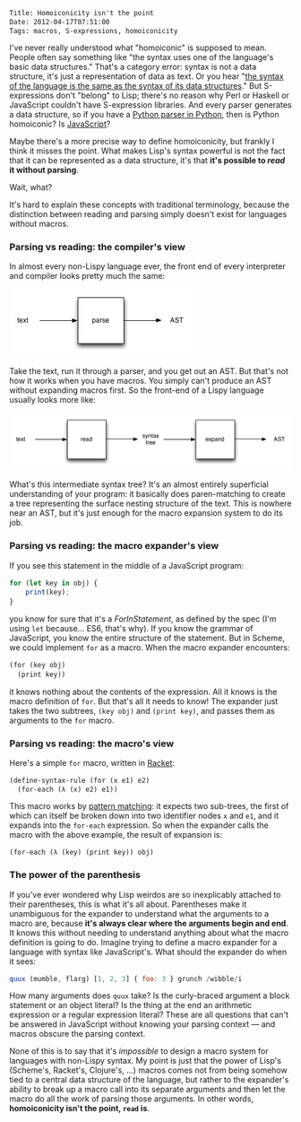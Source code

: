     Title: Homoiconicity isn't the point
    Date: 2012-04-17T07:51:00
    Tags: macros, S-expressions, homoiconicity

I've never really understood what "homoiconic" is supposed to mean. People often say something like "the syntax uses one of the language's basic data structures." That's a category error: syntax is not a data structure, it's just a representation of data as text. Or you hear "[the syntax of the language is the same as the syntax of its data structures][niko]." But S-expressions don't "belong" to Lisp; there's no reason why Perl or Haskell or JavaScript couldn't have S-expression libraries. And every parser generates a data structure, so if you have a [Python parser in Python][python parser], then is Python homoiconic? Is [JavaScript][esprima]?

Maybe there's a more precise way to define homoiconicity, but frankly I think it misses the point. What makes Lisp's syntax powerful is not the fact that it can be represented as a data structure, it's that <strong>it's possible to <em>read</em> it without </em>parsing</em></strong>.

Wait, what?

It's hard to explain these concepts with traditional terminology, because the distinction between reading and parsing simply doesn't exist for languages without macros.

### Parsing vs reading: the compiler's view

In almost every non-Lispy language ever, the front end of every interpreter and compiler looks pretty much the same:

![traditional parsing pipeline](/img/parse-pipeline.png)

Take the text, run it through a parser, and you get out an AST. But that's not how it works when you have macros. You simply can't produce an AST without expanding macros first. So the front-end of a Lispy language usually looks more like:

![macro pipeline](/img/macro-pipeline.png)

What's this intermediate syntax tree? It's an almost entirely superficial understanding of your program: it basically does paren-matching to create a tree representing the surface nesting structure of the text. This is nowhere near an AST, but it's just enough for the macro expansion system to do its job.

### Parsing vs reading: the macro expander's view

If you see this statement in the middle of a JavaScript program:

```javascript
for (let key in obj) {
    print(key);
}
```

you know for sure that it's a *ForInStatement*, as defined by the spec (I'm using `let` because... ES6, that's why). If you know the grammar of JavaScript, you know the entire structure of the statement. But in Scheme, we could implement `for` as a macro. When the macro expander encounters:

```scheme
(for (key obj)
  (print key))
```

it knows nothing about the contents of the expression. All it knows is the macro definition of `for`. But that's all it needs to know! The expander just takes the two subtrees, `(key obj)` and `(print key)`, and passes them as arguments to the `for` macro.

### Parsing vs reading: the macro's view

Here's a simple `for` macro, written in [Racket][define-syntax-rule]:

```racket
(define-syntax-rule (for (x e1) e2)
  (for-each (λ (x) e2) e1))
```

This macro works by [pattern matching][]: it expects two sub-trees, the first of which can itself be broken down into two identifier nodes `x` and `e1`, and it expands into the `for-each` expression. So when the expander calls the macro with the above example, the result of expansion is:

```racket
(for-each (λ (key) (print key)) obj)
```

### The power of the parenthesis

If you've ever wondered why Lisp weirdos are so inexplicably attached to their parentheses, this is what it's all about. Parentheses make it unambiguous for the expander to understand what the arguments to a macro are, because **it's always clear where the arguments begin and end**. It knows this without needing to understand anything about what the macro definition is going to do. Imagine trying to define a macro expander for a language with syntax like JavaScript's. What should the expander do when it sees:

```javascript
quux (mumble, flarg) [1, 2, 3] { foo: 3 } grunch /wibble/i
```

How many arguments does `quux` take? Is the curly-braced argument a block statement or an object literal? Is the thing at the end an arithmetic expression or a regular expression literal? These are all questions that can't be answered in JavaScript without knowing your parsing context — and macros obscure the parsing context.

None of this is to say that it's *impossible* to design a macro system for languages with non-Lispy syntax. My point is just that the power of Lisp's (Scheme's, Racket's, Clojure's, ...) macros comes not from being somehow tied to a central data structure of the language, but rather to the expander's ability to break up a macro call into its separate arguments and then let the macro do all the work of parsing those arguments. In other words, <strong>homoiconicity isn't the point, <code>read</code> is</strong>.


[python parser]: http://docs.python.org/library/parser.html
[esprima]: http://esprima.org/
[niko]: http://smallcultfollowing.com/babysteps/blog/2012/04/15/syntax-matters-dot-dot-dot/
[define-syntax-rule]: http://docs.racket-lang.org/guide/pattern-macros.html#%28part._define-syntax-rule%29
[pattern matching]: http://en.wikipedia.org/wiki/Pattern_matching
